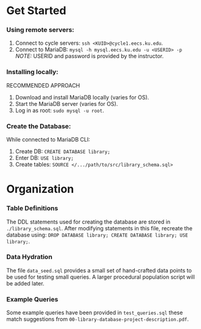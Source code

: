 # Get Started
### Using remote servers:
1. Connect to cycle servers: `ssh <KUID>@cycle1.eecs.ku.edu`.
2. Connect to MariaDB: `mysql -h mysql.eecs.ku.edu -u <USERID> -p` \
   *NOTE:* USERID and password is provided by the instructor.

### Installing locally:
RECOMMENDED APPROACH
1. Download and install MariaDB locally (varies for OS).
2. Start the MariaDB server (varies for OS).
3. Log in as root: `sudo mysql -u root`.

### Create the Database:
While connected to MariaDB CLI:
1. Create DB: `CREATE DATABASE library;`
2. Enter DB: `USE library;`
3. Create tables: `SOURCE </.../path/to/src/library_schema.sql>`

# Organization
### Table Definitions
The DDL statements used for creating the database are stored in `./library_schema.sql`. After modifying statements in this file, recreate the database using: `DROP DATABASE library; CREATE DATABASE library; USE library;`.

### Data Hydration
The file `data_seed.sql` provides a small set of hand-crafted data points to be used for testing small queries. A larger procedural population script will be added later.

### Example Queries
Some example queries have been provided in `test_queries.sql` these match suggestions from `00-library-database-project-description.pdf`.